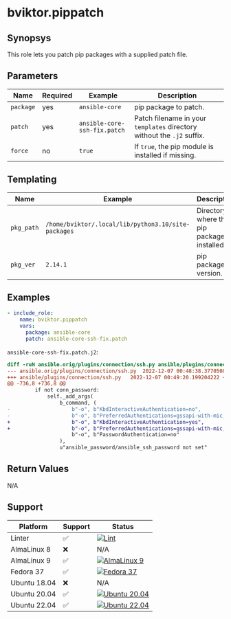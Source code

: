 # bviktor.pippatch

## Synopsys

This role lets you patch pip packages with a supplied patch file.

## Parameters

| Name | Required | Example | Description |
|---|---|---|---|
| `package` | yes | `ansible-core` | pip package to patch. |
| `patch` | yes | `ansible-core-ssh-fix.patch` | Patch filename in your `templates` directory without the `.j2` suffix. |
| `force` | no | `true` | If `true`, the pip module is installed if missing. |

## Templating

| Name | Example | Description |
|---|---|---|
| `pkg_path` | `/home/bviktor/.local/lib/python3.10/site-packages` | Directory where the pip package is installed. |
| `pkg_ver` | `2.14.1` | pip package version. |

## Examples

```yml
- include_role:
    name: bviktor.pippatch
    vars:
      package: ansible-core
      patch: ansible-core-ssh-fix.patch
```

`ansible-core-ssh-fix.patch.j2`:

```diff
diff -ruN ansible.orig/plugins/connection/ssh.py ansible/plugins/connection/ssh.py
--- ansible.orig/plugins/connection/ssh.py	2022-12-07 00:48:38.377050886 +0100
+++ ansible/plugins/connection/ssh.py	2022-12-07 00:49:20.199204222 +0100
@@ -736,8 +736,8 @@
         if not conn_password:
             self._add_args(
                 b_command, (
-                    b"-o", b"KbdInteractiveAuthentication=no",
-                    b"-o", b"PreferredAuthentications=gssapi-with-mic,gssapi-keyex,hostbased,publickey",
+                    b"-o", b"KbdInteractiveAuthentication=yes",
+                    b"-o", b"PreferredAuthentications=gssapi-with-mic,gssapi-keyex,hostbased,publickey,keyboard-interactive",
                     b"-o", b"PasswordAuthentication=no"
                 ),
                 u"ansible_password/ansible_ssh_password not set"
```

## Return Values

N/A

## Support

| Platform | Support | Status |
|---|---|---|
| Linter | ✅ | [![Lint](https://github.com/noobient/ansible-galaxy-pippatch/actions/workflows/lint.yml/badge.svg)](https://github.com/noobient/ansible-galaxy-pippatch/actions/workflows/lint.yml) |
| AlmaLinux 8 | ❌ | N/A |
| AlmaLinux 9 | ✅ | [![AlmaLinux 9](https://github.com/noobient/ansible-galaxy-pippatch/actions/workflows/almalinux-9.yml/badge.svg)](https://github.com/noobient/ansible-galaxy-pippatch/actions/workflows/almalinux-9.yml) |
| Fedora 37 | ✅ | [![Fedora 37](https://github.com/noobient/ansible-galaxy-pippatch/actions/workflows/fedora-37.yml/badge.svg)](https://github.com/noobient/ansible-galaxy-pippatch/actions/workflows/fedora-37.yml) |
| Ubuntu 18.04 | ❌ | N/A |
| Ubuntu 20.04 | ✅ | [![Ubuntu 20.04](https://github.com/noobient/ansible-galaxy-pippatch/actions/workflows/ubuntu-20.04.yml/badge.svg)](https://github.com/noobient/ansible-galaxy-pippatch/actions/workflows/ubuntu-20.04.yml) |
| Ubuntu 22.04 | ✅ | [![Ubuntu 22.04](https://github.com/noobient/ansible-galaxy-pippatch/actions/workflows/ubuntu-22.04.yml/badge.svg)](https://github.com/noobient/ansible-galaxy-pippatch/actions/workflows/ubuntu-22.04.yml) |
